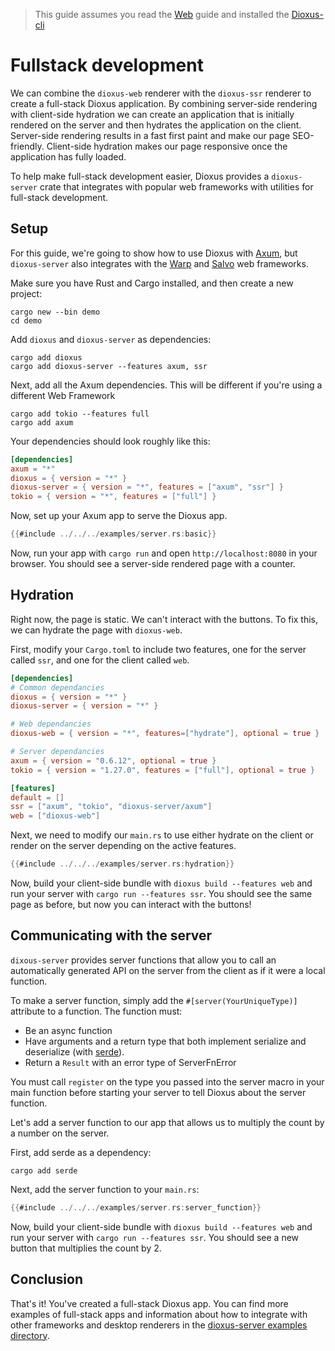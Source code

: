 > This guide assumes you read the [Web](web.md) guide and installed the [Dioxus-cli](https://github.com/DioxusLabs/cli)

# Fullstack development

We can combine the `dioxus-web` renderer with the `dioxus-ssr` renderer to create a full-stack Dioxus application. By combining server-side rendering with client-side hydration we can create an application that is initially rendered on the server and then hydrates the application on the client. Server-side rendering results in a fast first paint and make our page SEO-friendly. Client-side hydration makes our page responsive once the application has fully loaded.

To help make full-stack development easier, Dioxus provides a `dioxus-server` crate that integrates with popular web frameworks with utilities for full-stack development.

## Setup

For this guide, we're going to show how to use Dioxus with [Axum](https://docs.rs/axum/latest/axum/), but `dioxus-server` also integrates with the [Warp](https://docs.rs/warp/latest/warp/) and [Salvo](https://docs.rs/salvo/latest/salvo/) web frameworks.

Make sure you have Rust and Cargo installed, and then create a new project:

```shell
cargo new --bin demo
cd demo
```

Add `dioxus` and `dioxus-server` as dependencies:

```shell
cargo add dioxus
cargo add dioxus-server --features axum, ssr
```

Next, add all the Axum dependencies. This will be different if you're using a different Web Framework

```shell
cargo add tokio --features full
cargo add axum
```

Your dependencies should look roughly like this:

```toml
[dependencies]
axum = "*"
dioxus = { version = "*" }
dioxus-server = { version = "*", features = ["axum", "ssr"] }
tokio = { version = "*", features = ["full"] }
```

Now, set up your Axum app to serve the Dioxus app.

```rust
{{#include ../../../examples/server.rs:basic}}
```

Now, run your app with `cargo run` and open `http://localhost:8080` in your browser. You should see a server-side rendered page with a counter.

## Hydration

Right now, the page is static. We can't interact with the buttons. To fix this, we can hydrate the page with `dioxus-web`.

First, modify your `Cargo.toml` to include two features, one for the server called `ssr`, and one for the client called `web`.

```toml
[dependencies]
# Common dependancies
dioxus = { version = "*" }
dioxus-server = { version = "*" }

# Web dependancies
dioxus-web = { version = "*", features=["hydrate"], optional = true }

# Server dependancies
axum = { version = "0.6.12", optional = true }
tokio = { version = "1.27.0", features = ["full"], optional = true }

[features]
default = []
ssr = ["axum", "tokio", "dioxus-server/axum"]
web = ["dioxus-web"]
```

Next, we need to modify our `main.rs` to use either hydrate on the client or render on the server depending on the active features.

```rust
{{#include ../../../examples/server.rs:hydration}}
```

Now, build your client-side bundle with `dioxus build --features web` and run your server with `cargo run --features ssr`. You should see the same page as before, but now you can interact with the buttons!

## Communicating with the server

`dixous-server` provides server functions that allow you to call an automatically generated API on the server from the client as if it were a local function.

To make a server function, simply add the `#[server(YourUniqueType)]` attribute to a function. The function must:

- Be an async function
- Have arguments and a return type that both implement serialize and deserialize (with [serde](https://serde.rs/)).
- Return a `Result` with an error type of ServerFnError

You must call `register` on the type you passed into the server macro in your main function before starting your server to tell Dioxus about the server function.

Let's add a server function to our app that allows us to multiply the count by a number on the server.

First, add serde as a dependency:

```shell
cargo add serde
```

Next, add the server function to your `main.rs`:

```rust
{{#include ../../../examples/server.rs:server_function}}
```

Now, build your client-side bundle with `dioxus build --features web` and run your server with `cargo run --features ssr`. You should see a new button that multiplies the count by 2.

## Conclusion

That's it! You've created a full-stack Dioxus app. You can find more examples of full-stack apps and information about how to integrate with other frameworks and desktop renderers in the [dioxus-server examples directory](https://github.com/DioxusLabs/dioxus/tree/master/packages/server/examples).
